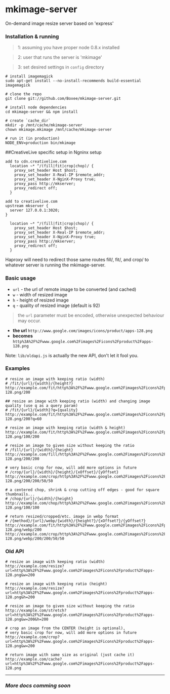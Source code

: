 # mkimage-server

On-demand image resize server based on 'express'

### Installation & running

> 1: assuming you have proper node 0.8.x installed

> 2: user that runs the server is 'mkimage'

> 3: set desired settings in `config` directory

    # install imagemagick
    sudo apt-get install --no-install-recommends build-essential imagemagick

    # clone the repo
    git clone git://github.com/Boxee/mkimage-server.git

    # install node dependencies
    cd mkimage-server && npm install

    # create `cache_dir`
    mkdir -p /mnt/cache/mkimage-server
    chown mkimage.mkimage /mnt/cache/mkimage-server

    # run it (in production)
    NODE_ENV=production bin/mkimage

##CreativeLive specific setup
in Ngninx setup
```
add to cdn.creativelive.com
  location ~* ^/(fill|fit|crop|chop)/ {
    proxy_set_header Host $host;
    proxy_set_header X-Real-IP $remote_addr;
    proxy_set_header X-NginX-Proxy true;
    proxy_pass http://mkserver;
    proxy_redirect off;
  }

add to creativelive.com
upstream mkserver {
  server 127.0.0.1:3020;
}

  location ~* ^/(fill|fit|crop|chop)/ {
    proxy_set_header Host $host;
    proxy_set_header X-Real-IP $remote_addr;
    proxy_set_header X-NginX-Proxy true;
    proxy_pass http://mkserver;
    proxy_redirect off;
  }
```
Haproxy will need to redirect those same routes fill/, fit/, and crop/ to whatever server is running the mkimage-server.

### Basic usage

 - `url` - the url of remote image to be converted (and cached)
 - `w` - width of resized image
 - `h` - height of resized image
 - `q` - quality of resized image (default is 92)

> the `url` parameter must be encoded, otherwise unexpected behaviour may occur.

- **the url** `http://www.google.com/images/icons/product/apps-128.png`
- **becomes** `http%3A%2F%2Fwww.google.com%2Fimages%2Ficons%2Fproduct%2Fapps-128.png`

Note: `lib/oldapi.js` is actually the new API, don't let it fool you.

### Examples

    # resize an image with keeping ratio (width)
    # /fit/{url}/{width}/{height?}
    http://example.com/fit/http%3A%2F%2Fwww.google.com%2Fimages%2Ficons%2Fproduct%2Fapps-128.png/200

    ## resize an image with keeping ratio (width) and changing image quality (use q as a query param)
    # /fit/{url}/{width}?q={quality}
    http://example.com/fit/http%3A%2F%2Fwww.google.com%2Fimages%2Ficons%2Fproduct%2Fapps-128.png/200?q=60

    # resize an image with keeping ratio (width & height)
    http://example.com/fit/http%3A%2F%2Fwww.google.com%2Fimages%2Ficons%2Fproduct%2Fapps-128.png/100/200

    # resize an image to given size without keeping the ratio
    # /fill/{url}/{width}/{height}
    http://example.com/fill/http%3A%2F%2Fwww.google.com%2Fimages%2Ficons%2Fproduct%2Fapps-128.png/200/200

    # very basic crop for now, will add more options in future
    # /crop/{url}/{width}/{height}/{xOffset}/{yOffset}
    http://example.com/crop/http%3A%2F%2Fwww.google.com%2Fimages%2Ficons%2Fproduct%2Fapps-128.png/200/200/50/50

    # a centered chop, shrink & crop cutting off edges - good for square thumbnails...
    # /chop/{url}/{width}/{height}
    http://example.com/chop/http%3A%2F%2Fwww.google.com%2Fimages%2Ficons%2Fproduct%2Fapps-128.png/100/100

    # return resized/cropped/etc. image in webp format
    # /{method}/{url}/webp/{width}/{height?}/{xOffset?}/{yOffset?}
    http://example.com/fit/http%3A%2F%2Fwww.google.com%2Fimages%2Ficons%2Fproduct%2Fapps-128.png/webp/200
    http://example.com/crop/http%3A%2F%2Fwww.google.com%2Fimages%2Ficons%2Fproduct%2Fapps-128.png/webp/200/200/50/50

### Old API
    # resize an image with keeping ratio (width)
    http://example.com/resize?url=http%3A%2F%2Fwww.google.com%2Fimages%2Ficons%2Fproduct%2Fapps-128.png&w=200

    # resize an image with keeping ratio (height)
    http://example.com/resize?url=http%3A%2F%2Fwww.google.com%2Fimages%2Ficons%2Fproduct%2Fapps-128.png&h=200

    # resize an image to given size without keeping the ratio
    http://example.com/stretch?url=http%3A%2F%2Fwww.google.com%2Fimages%2Ficons%2Fproduct%2Fapps-128.png&w=200&h=200

    # crop an image from the CENTER (height is optional),
    # very basic crop for now, will add more options in future
    http://example.com/crop?url=http%3A%2F%2Fwww.google.com%2Fimages%2Ficons%2Fproduct%2Fapps-128.png&w=200

    # return image with same size as original (just cache it)
    http://example.com/cache?url=http%3A%2F%2Fwww.google.com%2Fimages%2Ficons%2Fproduct%2Fapps-128.png
***

### *More docs comming soon*
